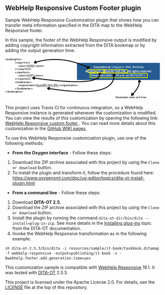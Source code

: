 ## WebHelp Responsive Custom Footer plugin

Sample WebHelp Responsive Customization plugin that shows how you can transfer meta information specified in the DITA map to the WebHelp Responsive footer.

In this sample, the footer of the WebHelp Responsive output is modified by adding copyright information extracted from the DITA bookmap or by adding the output generation time.

![Custom footer](img/WH-XSLT-customization.png)

This project uses Travis CI for continuous integration, so a WebHelp Responsive instance is generated whenever the customization is modified. You can view the results of this customization by opening the following link: [WebHelp Responsive custom footer ](https://oxygenxml.github.io/com.oxygenxml.webhelp.responsive.custom.footer/it-book/index.html). You can read more details about this customization in the [GitHub WIKI pages](https://github.com/oxygenxml/com.oxygenxml.webhelp.responsive.custom.footer/wiki/WebHelp-Responsive-customization-plugin-to-change-footer-section).

To use this WebHelp Responsive customization plugin, use one of the following methods:

* **From the Oxygen interface** - Follow these steps:
1. Download the ZIP archive associated with this project by using the ``Clone or download`` button.
2. To install the plugin and transform it, follow the procedure found here: https://www.oxygenxml.com/doc/ug-editor/topics/dita-ot-install-plugin.html

* **From a command line** - Follow these steps:
1. Download **DITA-OT 2.5**.
2. Download the ZIP archive associated with this project by using the ``Clone or download`` button.
3. Install the plugin by running the command ``dita-ot-dir/bin/dita --install=plug-in-zip``. See more details in the [Installing plug-ins](http://www.dita-ot.org/2.5/dev_ref/plugins-installing.html) topic from the DITA-OT documentation.
4. Invoke the WebHelp Responsive transformation as in the following example:

```
sh dita-ot-2.5.3/bin/dita -i resources/sample/it-book/taskbook.ditamap -f webhelp-responsive -output=publishing/it-book -v -Dwebhelp.footer.add.generation.time=yes
```

This customization sample is compatible with [WebHelp Responsive](https://www.oxygenxml.com/xml_webhelp.html) 19.1. It was tested with [DITA-OT](http://www.dita-ot.org/) 2.5.3.

This project is licensed under the Apache License 2.0. For details, see the [LICENSE](https://github.com/radu-pisoi/com.oxygenxml.webhelp.responsive.custom.footer/blob/master/LICENSE) file at the top of this repository.
